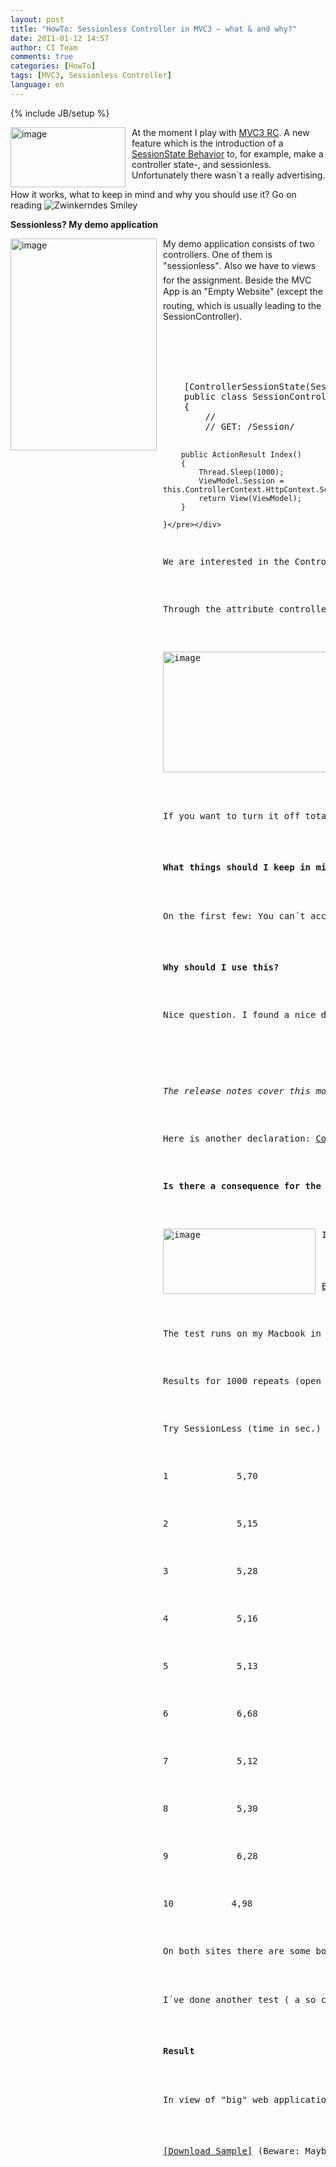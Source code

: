 ```yaml
---
layout: post
title: "HowTo: Sessionless Controller in MVC3 – what & and why?"
date: 2011-01-12 14:57
author: CI Team
comments: true
categories: [HowTo]
tags: [MVC3, Sessionless Controller]
language: en
---
```

{% include JB/setup %}

  <p><img style="background-image: none; border-bottom: 0px; border-left: 0px; margin: 0px 10px 0px 0px; padding-left: 0px; padding-right: 0px; border-top: 0px; border-right: 0px; padding-top: 0px" title="image" border="0" alt="image" align="left" src="{{BASE_PATH}}/assets/wp-images-de/image_thumb316.png" width="184" height="96" />At the moment I play with <a href="http://www.microsoft.com/downloads/en/details.aspx?FamilyID=a920ccee-1397-4feb-824a-2dfefee47d54">MVC3 RC</a>. A new feature which is the introduction of a <a href="http://www.lostechies.com/blogs/dahlbyk/archive/2010/12/06/renderaction-with-asp-net-mvc-3-sessionless-controllers.aspx?utm_source=feedburner&amp;utm_medium=feed&amp;utm_campaign=Feed:+LosTechies+(LosTechies)&amp;utm_content=Google+International">SessionState Behavior</a> to, for example, make a controller state-, and sessionless. Unfortunately there wasn´t a really advertising.</p>  <p>How it works, what to keep in mind and why you should use it? Go on reading <img style="border-bottom-style: none; border-right-style: none; border-top-style: none; border-left-style: none" class="wlEmoticon wlEmoticon-winkingsmile" alt="Zwinkerndes Smiley" src="{{BASE_PATH}}/assets/wp-images-en/wlEmoticon-winkingsmile8.png" /></p>  <!--more-->  <p><b>Sessionless? My demo application</b></p>  
  <p><img style="background-image: none; border-bottom: 0px; border-left: 0px; margin: 0px 10px 0px 0px; padding-left: 0px; padding-right: 0px; border-top: 0px; border-right: 0px; padding-top: 0px" title="image" border="0" alt="image" align="left" src="{{BASE_PATH}}/assets/wp-images-de/image_thumb317.png" width="234" height="339" />My demo application consists of two controllers. One of them is "sessionless". Also we have to views for the assignment. Beside the MVC App is an "Empty Website" (except the routing, which is usually leading to the SessionController).</p>  <p>   <br />    <br />    <br />    <br /></p>  
  
  
  <div style="padding-bottom: 0px; margin: 0px; padding-left: 0px; padding-right: 0px; display: inline; float: none; padding-top: 0px" id="scid:812469c5-0cb0-4c63-8c15-c81123a09de7:61f0a4b9-6475-45c7-8c46-51fa5d5287f7" class="wlWriterEditableSmartContent"><pre name="code" class="c#">    [ControllerSessionState(SessionStateBehavior.Default)]
    public class SessionController : Controller
    {
        //
        // GET: /Session/

        public ActionResult Index()
        {
            Thread.Sleep(1000);
            ViewModel.Session = this.ControllerContext.HttpContext.Session.SessionID;
            return View(ViewModel);
        }

    }</pre></div>

<p>We are interested in the ControllerSessionState Attribute (Beware: I´ve heard that this will be renamed in the final so you need to look for it again <img style="border-bottom-style: none; border-right-style: none; border-top-style: none; border-left-style: none" class="wlEmoticon wlEmoticon-winkingsmile" alt="Zwinkerndes Smiley" src="{{BASE_PATH}}/assets/wp-images-en/wlEmoticon-winkingsmile8.png" />)</p>

<p>Through the attribute controller-state you are able to access the Sessionstates:</p>

<p><img style="background-image: none; border-bottom: 0px; border-left: 0px; padding-left: 0px; padding-right: 0px; border-top: 0px; border-right: 0px; padding-top: 0px" title="image" border="0" alt="image" src="{{BASE_PATH}}/assets/wp-images-de/image_thumb318.png" width="340" height="193" /></p>

<p>If you want to turn it off totally than choose "disable". Afterwards the session will be "zero". </p>

<p><b>What things should I keep in mind?</b></p>




<p>On the first few: You can´t access the Session. That means, for example, for recognizing the user you use the FormsAuth Cookie and so on. As soon if you try to write something into the "TempData" <a href="http://www.dotnetcurry.com/ShowArticle.aspx?ID=609&amp;AspxAutoDetectCookieSupport=1">you are going to receive an Exception</a> "The SessionStateTempDataProvider class requires session state to be enabled". If you try to move a file from controller A to controller B you need a cookie. But there is a CookieStateTempDataProvider used to be in the new MVC Futures. </p>




<p><b>Why should I use this?</b></p>




<p>Nice question. I found a nice declaration in a <a href="http://stackoverflow.com/questions/4139428/what-are-some-scenarios-of-having-a-session-less-controller-in-asp-net-mv3">Stackoverflow</a> Post:</p>

<p><i></i></p>

<p><i>The release notes cover this more (you can download them from the download link above). Session state is designed so that only one request from a particular user/session occurs at a time. So if you have a page that has multiple AJAX callbacks happening at once they will be processed in serial fashion on the server. Going session-less means that they would execute in parallel.</i></p>

<p>Here is another declaration: <a href="http://weblogs.asp.net/imranbaloch/archive/2010/07/10/concurrent-requests-in-asp-net-mvc.aspx">Concurrent Requests in ASP.NET MVC</a></p>




<p><b>Is there a consequence for the performance? </b></p>




<p><img style="background-image: none; border-bottom: 0px; border-left: 0px; margin: 0px 10px 0px 0px; padding-left: 0px; padding-right: 0px; border-top: 0px; border-right: 0px; padding-top: 0px" title="image" border="0" alt="image" align="left" src="{{BASE_PATH}}/assets/wp-images-de/image_thumb319.png" width="244" height="105" />I´ve done some experiments with Visual Studio 2010 Test Tools and I tried to run a WebPerformances Test in the controller without the Thread.Sleep with 1000 iterations on sessionless and on the "normal" controller. </p>

<p><u>Beware: I´ve never tested something with WebTest Tools from Visual Studio 2010 Test Tools. Because of this it´s possible that my results are wrong. </u></p>

<p>The test runs on my Macbook in a VM. The WebApp is hosted in IIS7 - because of this the results aren´t significant for any performance stories of an IIS. </p>

<p>Results for 1000 repeats (open the site a 1000 times) and NO Thread.Sleep:</p>

<p>Try SessionLess (time in sec.) Session (time in sec.)</p>

<p>1&#160;&#160;&#160;&#160;&#160;&#160;&#160;&#160;&#160;&#160;&#160;&#160; 5,70&#160;&#160;&#160;&#160;&#160;&#160;&#160;&#160;&#160;&#160;&#160;&#160;&#160;&#160;&#160;&#160;&#160;&#160;&#160;&#160;&#160;&#160;&#160;&#160;&#160;&#160;&#160;&#160;&#160;&#160;&#160;&#160;&#160;&#160;&#160;&#160; 6,17</p>

<p>2&#160;&#160;&#160;&#160;&#160;&#160;&#160;&#160;&#160;&#160;&#160;&#160; 5,15&#160;&#160;&#160;&#160;&#160;&#160;&#160;&#160;&#160;&#160;&#160;&#160;&#160;&#160;&#160;&#160;&#160;&#160;&#160;&#160;&#160;&#160;&#160;&#160;&#160;&#160;&#160;&#160;&#160;&#160;&#160;&#160;&#160;&#160;&#160;&#160; 6,21</p>

<p>3&#160;&#160;&#160;&#160;&#160;&#160;&#160;&#160;&#160;&#160;&#160;&#160; 5,28&#160;&#160;&#160;&#160;&#160;&#160;&#160;&#160;&#160;&#160;&#160;&#160;&#160;&#160;&#160;&#160;&#160;&#160;&#160;&#160;&#160;&#160;&#160;&#160;&#160;&#160;&#160;&#160;&#160;&#160;&#160;&#160;&#160;&#160;&#160;&#160; 5,15</p>

<p>4&#160;&#160;&#160;&#160;&#160;&#160;&#160;&#160;&#160;&#160;&#160;&#160; 5,16&#160;&#160;&#160;&#160;&#160;&#160;&#160;&#160;&#160;&#160;&#160;&#160;&#160;&#160;&#160;&#160;&#160;&#160;&#160;&#160;&#160;&#160;&#160;&#160;&#160;&#160;&#160;&#160;&#160;&#160;&#160;&#160;&#160;&#160;&#160;&#160; 6,74</p>

<p>5&#160;&#160;&#160;&#160;&#160;&#160;&#160;&#160;&#160;&#160;&#160;&#160; 5,13&#160;&#160;&#160;&#160;&#160;&#160;&#160;&#160;&#160;&#160;&#160;&#160;&#160;&#160;&#160;&#160;&#160;&#160;&#160;&#160;&#160;&#160;&#160;&#160;&#160;&#160;&#160;&#160;&#160;&#160;&#160;&#160;&#160;&#160;&#160;&#160; 5,54</p>

<p>6&#160;&#160;&#160;&#160;&#160;&#160;&#160;&#160;&#160;&#160;&#160;&#160; 6,68&#160;&#160;&#160;&#160;&#160;&#160;&#160;&#160;&#160;&#160;&#160;&#160;&#160;&#160;&#160;&#160;&#160;&#160;&#160;&#160;&#160;&#160;&#160;&#160;&#160;&#160;&#160;&#160;&#160;&#160;&#160;&#160;&#160;&#160;&#160;&#160; 5,50</p>

<p>7&#160;&#160;&#160;&#160;&#160;&#160;&#160;&#160;&#160;&#160;&#160;&#160; 5,12&#160;&#160;&#160;&#160;&#160;&#160;&#160;&#160;&#160;&#160;&#160;&#160;&#160;&#160;&#160;&#160;&#160;&#160;&#160;&#160;&#160;&#160;&#160;&#160;&#160;&#160;&#160;&#160;&#160;&#160;&#160;&#160;&#160;&#160;&#160;&#160; 5,17</p>

<p>8&#160;&#160;&#160;&#160;&#160;&#160;&#160;&#160;&#160;&#160;&#160;&#160; 5,30&#160;&#160;&#160;&#160;&#160;&#160;&#160;&#160;&#160;&#160;&#160;&#160;&#160;&#160;&#160;&#160;&#160;&#160;&#160;&#160;&#160;&#160;&#160;&#160;&#160;&#160;&#160;&#160;&#160;&#160;&#160;&#160;&#160;&#160;&#160;&#160; 5,66</p>

<p>9&#160;&#160;&#160;&#160;&#160;&#160;&#160;&#160;&#160;&#160;&#160;&#160; 6,28&#160;&#160;&#160;&#160;&#160;&#160;&#160;&#160;&#160;&#160;&#160;&#160;&#160;&#160;&#160;&#160;&#160;&#160;&#160;&#160;&#160;&#160;&#160;&#160;&#160;&#160;&#160;&#160;&#160;&#160;&#160;&#160;&#160;&#160;&#160;&#160; 5,30</p>

<p>10&#160;&#160;&#160;&#160;&#160;&#160;&#160;&#160;&#160;&#160; 4,98&#160;&#160;&#160;&#160;&#160;&#160;&#160;&#160;&#160;&#160;&#160;&#160;&#160;&#160;&#160;&#160;&#160;&#160;&#160;&#160;&#160;&#160;&#160;&#160;&#160;&#160;&#160;&#160;&#160;&#160;&#160;&#160;&#160;&#160;&#160;&#160; 5,27</p>

<p>On both sites there are some bolters but all in all we can see, that the Sessionless Controller is a bit faster. </p>

<p>I´ve done another test ( a so called "LoadTest") with equal results. By the way: Really interesting tool, I´m sure it´s worth to take a look on it later on. But enough for now. </p>

<p><b>Result</b></p>




<p>In view of "big" web applications and scalability this could be an interesting subject for you. But if we talk about a usually site I´m sure you can live without this. To put something into a session is sometimes very comfortable and nice for some applications like for example wizard. That´s what I think about but maybe I´m wrong <img style="border-bottom-style: none; border-right-style: none; border-top-style: none; border-left-style: none" class="wlEmoticon wlEmoticon-winkingsmile" alt="Zwinkerndes Smiley" src="{{BASE_PATH}}/assets/wp-images-en/wlEmoticon-winkingsmile8.png" /></p>

<p><a href="{{BASE_PATH}}/assets/files/democode/mvcsessionless/mvcsessionless.zip">[Download Sample]</a> (Beware: Maybe you will need a higher version of Visual Studio to run the Test project) </p>
